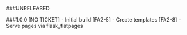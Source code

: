###UNRELEASED

###1.0.0
[NO TICKET] - Initial build
[FA2-5] - Create templates
[FA2-8] - Serve pages via flask_flatpages